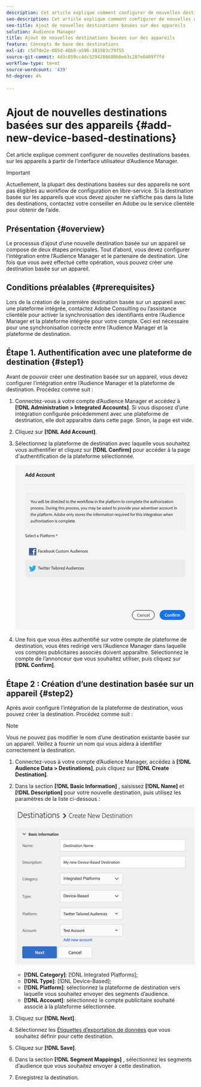 ```yaml
---
description: Cet article explique comment configurer de nouvelles destinations basées sur les appareils à partir de l’interface utilisateur d’Audience Manager.
seo-description: Cet article explique comment configurer de nouvelles destinations basées sur les appareils à partir de l’interface utilisateur d’Audience Manager.
seo-title: Ajout de nouvelles destinations basées sur des appareils
solution: Audience Manager
title: Ajout de nouvelles destinations basées sur des appareils
feature: Concepts de base des destinations
exl-id: c5d7de2e-085d-48b9-a596-381503c79f55
source-git-commit: 4d3c859cc4dc5294286680b0e63c287e0409f7fd
workflow-type: tm+mt
source-wordcount: '439'
ht-degree: 4%

---
```


# Ajout de nouvelles destinations basées sur des appareils {#add-new-device-based-destinations}

Cet article explique comment configurer de nouvelles destinations basées sur les appareils à partir de l’interface utilisateur d’Audience Manager.

>[!IMPORTANT]
>
>Actuellement, la plupart des destinations basées sur des appareils ne sont pas éligibles au workflow de configuration en libre-service. Si la destination basée sur les appareils que vous devez ajouter ne s’affiche pas dans la liste des destinations, contactez votre conseiller en Adobe ou le service clientèle pour obtenir de l’aide.

## Présentation {#overview}

Le processus d’ajout d’une nouvelle destination basée sur un appareil se compose de deux étapes principales. Tout d’abord, vous devez configurer l’intégration entre l’Audience Manager et le partenaire de destination. Une fois que vous avez effectué cette opération, vous pouvez créer une destination basée sur un appareil.

## Conditions préalables {#prerequisites}

Lors de la création de la première destination basée sur un appareil avec une plateforme intégrée, contactez Adobe Consulting ou l’assistance clientèle pour activer la synchronisation des identifiants entre l’Audience Manager et la plateforme intégrée pour votre compte. Ceci est nécessaire pour une synchronisation correcte entre l’Audience Manager et la plateforme de destination.

## Étape 1. Authentification avec une plateforme de destination {#step1}

Avant de pouvoir créer une destination basée sur un appareil, vous devez configurer l’intégration entre l’Audience Manager et la plateforme de destination. Procédez comme suit :

1. Connectez-vous à votre compte d’Audience Manager et accédez à **[!DNL Administration > Integrated Accounts]**. Si vous disposez d’une intégration configurée précédemment avec une plateforme de destination, elle doit apparaître dans cette page. Sinon, la page est vide.
1. Cliquez sur **[!DNL Add Account]**.
1. Sélectionnez la plateforme de destination avec laquelle vous souhaitez vous authentifier et cliquez sur **[!DNL Confirm]** pour accéder à la page d&#39;authentification de la plateforme sélectionnée.

   ![Plateformes intégrées](assets/dbd-integrated-platforms.png)

1. Une fois que vous êtes authentifié sur votre compte de plateforme de destination, vous êtes redirigé vers l’Audience Manager dans laquelle vos comptes publicitaires associés doivent apparaître. Sélectionnez le compte de l’annonceur que vous souhaitez utiliser, puis cliquez sur **[!DNL Confirm]**.

## Étape 2 : Création d’une destination basée sur un appareil {#step2}

Après avoir configuré l’intégration de la plateforme de destination, vous pouvez créer la destination. Procédez comme suit :

>[!NOTE]
>
>Vous ne pouvez pas modifier le nom d’une destination existante basée sur un appareil. Veillez à fournir un nom qui vous aidera à identifier correctement la destination.

1. Connectez-vous à votre compte d’Audience Manager, accédez à **[!DNL Audience Data > Destinations]**, puis cliquez sur **[!DNL Create Destination]**.
1. Dans la section **[!DNL Basic Information]** , saisissez **[!DNL Name]** et **[!DNL Description]** pour votre nouvelle destination, puis utilisez les paramètres de la liste ci-dessous :

   ![setup](assets/dbd-new-basic.png)

   * **[!DNL Category]**:  [!DNL Integrated Platforms];
   * **[!DNL Type]**:  [!DNL Device-Based];
   * **[!DNL Platform]**: sélectionnez la plateforme de destination vers laquelle vous souhaitez envoyer des segments d’audience.
   * **[!DNL Account]**: sélectionnez le compte publicitaire souhaité associé à la plateforme sélectionnée.
1. Cliquez sur **[!DNL Next]**.
1. Sélectionnez les [Étiquettes d’exportation de données](/help/using/features/data-export-controls.md#controls-labels) que vous souhaitez définir pour cette destination.
1. Cliquez sur **[!DNL Save]**.
1. Dans la section **[!DNL Segment Mappings]** , sélectionnez les segments d’audience que vous souhaitez envoyer à cette destination.
1. Enregistrez la destination.
